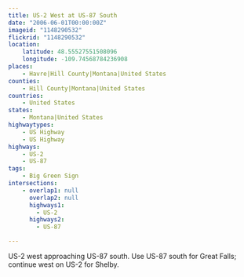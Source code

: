 ```yaml
---
title: US-2 West at US-87 South
date: "2006-06-01T00:00:00Z"
imageid: "1148290532"
flickrid: "1148290532"
location:
    latitude: 48.55527551508096
    longitude: -109.74568784236908
places:
    - Havre|Hill County|Montana|United States
counties:
    - Hill County|Montana|United States
countries:
    - United States
states:
    - Montana|United States
highwaytypes:
    - US Highway
    - US Highway
highways:
    - US-2
    - US-87
tags:
    - Big Green Sign
intersections:
    - overlap1: null
      overlap2: null
      highways1:
        - US-2
      highways2:
        - US-87

---
```

US-2 west approaching US-87 south.  Use US-87 south for Great Falls; continue west on US-2 for Shelby.